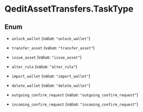 # QeditAssetTransfers.TaskType

## Enum


* `unlock_wallet` (value: `"unlock_wallet"`)

* `transfer_asset` (value: `"transfer_asset"`)

* `issue_asset` (value: `"issue_asset"`)

* `alter_rule` (value: `"alter_rule"`)

* `import_wallet` (value: `"import_wallet"`)

* `delete_wallet` (value: `"delete_wallet"`)

* `outgoing_confirm_request` (value: `"outgoing_confirm_request"`)

* `incoming_confirm_request` (value: `"incoming_confirm_request"`)


